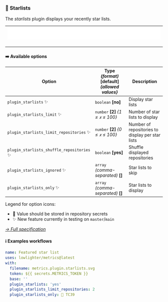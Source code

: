 ### 💫 Starlists

The *starlists* plugin displays your recently star lists.

<table>
  <td align="center">
    <img src="https://github.com/lowlighter/lowlighter/blob/master/metrics.plugin.starlists.svg">
    <img width="900" height="1" alt="">
  </td>
</table>

#### ➡️ Available options

<!--options-->
| Option | Type *(format)* **[default]** *{allowed values}* | Description |
| ------ | -------------------------------- | ----------- |
| `plugin_starlists` ✨ | `boolean` **[no]** | Display star lists |
| `plugin_starlists_limit` ✨ | `number` **[2]** *{1 ≤ 𝑥 ≤ 100}* | Number of star lists to display |
| `plugin_starlists_limit_repositories` ✨ | `number` **[2]** *{0 ≤ 𝑥 ≤ 100}* | Number of repositories to display per star lists |
| `plugin_starlists_shuffle_repositories` ✨ | `boolean` **[yes]** | Shuffle displayed repositories |
| `plugin_starlists_ignored` ✨ | `array` *(comma-separated)* **[]** | Star lists to skip |
| `plugin_starlists_only` ✨ | `array` *(comma-separated)* **[]** | Star lists to display |


Legend for option icons:
* 🔐 Value should be stored in repository secrets
* ✨ New feature currently in testing on `master`/`main`
<!--/options-->

*[→ Full specification](metadata.yml)*

#### ℹ️ Examples workflows

<!--examples-->
```yaml
name: Featured star list
uses: lowlighter/metrics@latest
with:
  filename: metrics.plugin.starlists.svg
  token: ${{ secrets.METRICS_TOKEN }}
  base: ''
  plugin_starlists: 'yes'
  plugin_starlists_limit_repositories: 2
  plugin_starlists_only: 🤘 TC39

```
<!--/examples-->